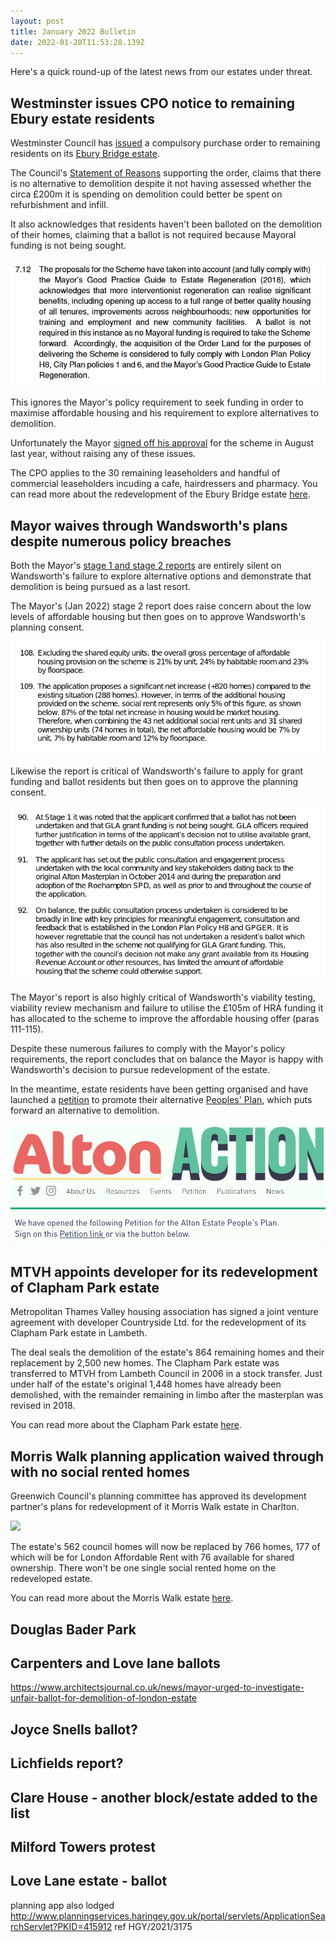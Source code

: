 ```yaml
---
layout: post
title: January 2022 Bulletin
date: 2022-01-20T11:53:28.139Z
---
```

Here's a quick round-up of the latest news from our estates under threat.

## Westminster issues CPO notice to remaining Ebury estate residents

Westminster Council has [issued](https://www.westminster.gov.uk/data-protection/ebury-bridge-estate-compulsory-purchase-order-cpo) a compulsory purchase order to remaining residents on its [Ebury Bridge estate](https://www.estatewatch.london/estates/westminster/eburybridge/).

The Council's [Statement of Reasons](https://www.westminster.gov.uk/media/document/ebury-bridge---cpo-statement-of-reasons) supporting the order, claims that there is no alternative to demolition despite it not having assessed whether the circa £200m it is spending on demolition could better be spent on refurbishment and infill.

It also acknowledges that residents haven't been balloted on the demolition of their homes, claiming that a ballot is not required because Mayoral funding is not being sought.

![](/images/screenshot-2022-01-20-at-11-47-01-statement-of-reasons-pdf.png)

This ignores the Mayor's policy requirement to seek funding in order to maximise affordable housing and his requirement to explore alternatives to demolition.  

Unfortunately the Mayor [signed off his approval](https://idoxpa.westminster.gov.uk/online-applications/files/A3C491F071D3CB2DC5CC0848CFFD2F35/pdf/20_04366_COOUT-GLA_STAGE_2_CASE_REPORT-6995197.pdf) for the scheme in August last year, without raising any of these issues.

The CPO applies to the 30 remaining leaseholders and handful of commercial leaseholders incuding a cafe, hairdressers and pharmacy. You can read more about the redevelopment of the Ebury Bridge estate [here](https://www.estatewatch.london/estates/westminster/eburybridge/).

## Mayor waives through Wandsworth's plans despite numerous policy breaches

Both the Mayor's [stage 1 and stage 2 reports](https://planning.london.gov.uk/pr/s/planning-application/a0i4J000006cBWyQAM/20211288?tabset-c2f3b=2) are entirely silent on Wandsworth's failure to explore alternative options and demonstrate that demolition is being pursued as a last resort.

The Mayor's (Jan 2022) stage 2 report does raise concern about the low levels of affordable housing but then goes on to approve Wandsworth's planning consent.

![](/images/screenshot-2022-02-03-at-10-09-31-pdu-case-report-xxxx-yy-date-gla1288-alton-estate-stage-2-report-31-jan-2022-pdf.png)

Likewise the report is critical of Wandsworth's failure to apply for grant funding and ballot residents but then goes on to approve the planning consent.

![](/images/screenshot-2022-02-03-at-10-07-16-pdu-case-report-xxxx-yy-date-gla1288-alton-estate-stage-2-report-31-jan-2022-pdf.png)

The Mayor's report is also highly critical of Wandsworth's viability testing, viability review mechanism and failure to utilise the £105m of HRA funding it has allocated to the scheme to improve the affordable housing offer (paras 111-115).

Despite these numerous failures to comply with the Mayor's policy requirements, the report concludes that on balance the Mayor is happy with Wandsworth's decision to pursue redevelopment of the estate.

In the meantime, estate residents have been getting organised and have launched a [petition](https://www.altonaction.org/petition) to promote their alternative [Peoples' Plan](https://www.altonaction.org/resources), which puts forward an alternative to demolition.

![](/images/screenshot-2022-02-07-at-10-42-36-petition-alton-action.png)

## MTVH appoints developer for its redevelopment of Clapham Park estate

Metropolitan Thames Valley housing association has signed a joint venture agreement with developer Countryside Ltd. for the redevelopment of its Clapham Park estate in Lambeth. 

The deal seals the demolition of the estate's 864 remaining homes and their replacement by 2,500 new homes. The Clapham Park estate was transferred to MTVH from Lambeth Council in 2006 in a stock transfer. Just under half of the estate's original 1,448 homes have already been demolished, with the remainder remaining in limbo after the masterplan was revised in 2018.

You can read more about the Clapham Park estate [here](https://www.estatewatch.london/estates/lambeth/claphampark/).

## Morris Walk planning application waived through with no social rented homes

Greenwich Council's planning committee has approved its development partner's plans for redevelopment of it Morris Walk estate in Charlton.

![](https://www.estatewatch.london/images/mw4.png)

The estate's 562 council homes will now be replaced by 766 homes, 177 of which will be for London Affordable Rent with 76 available for shared ownership. There won't be one single social rented home on the redeveloped estate.

You can read more about the Morris Walk estate [here](https://www.estatewatch.london/estates/greenwich/morriswalk/).


## Douglas Bader Park

## Carpenters and Love lane ballots

https://www.architectsjournal.co.uk/news/mayor-urged-to-investigate-unfair-ballot-for-demolition-of-london-estate

## Joyce Snells ballot?

## Lichfields report?

## Clare House - another block/estate added to the list

## Milford Towers protest

## Love Lane estate - ballot

planning app also lodged 
http://www.planningservices.haringey.gov.uk/portal/servlets/ApplicationSearchServlet?PKID=415912
ref HGY/2021/3175